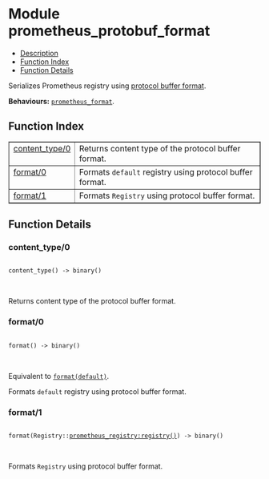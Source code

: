 

# Module prometheus_protobuf_format #
* [Description](#description)
* [Function Index](#index)
* [Function Details](#functions)

Serializes Prometheus registry using
[protocol buffer format](http://bit.ly/2cxSuJP).

__Behaviours:__ [`prometheus_format`](prometheus_format.md).

<a name="index"></a>

## Function Index ##


<table width="100%" border="1" cellspacing="0" cellpadding="2" summary="function index"><tr><td valign="top"><a href="#content_type-0">content_type/0</a></td><td>
Returns content type of the protocol buffer format.</td></tr><tr><td valign="top"><a href="#format-0">format/0</a></td><td>
Formats <code>default</code> registry using protocol buffer format.</td></tr><tr><td valign="top"><a href="#format-1">format/1</a></td><td>
Formats <code>Registry</code> using protocol buffer format.</td></tr></table>


<a name="functions"></a>

## Function Details ##

<a name="content_type-0"></a>

### content_type/0 ###

<pre><code>
content_type() -&gt; binary()
</code></pre>
<br />

Returns content type of the protocol buffer format.

<a name="format-0"></a>

### format/0 ###

<pre><code>
format() -&gt; binary()
</code></pre>
<br />

Equivalent to [`format(default)`](#format-1).

Formats `default` registry using protocol buffer format.

<a name="format-1"></a>

### format/1 ###

<pre><code>
format(Registry::<a href="prometheus/doc/prometheus_registry.md#type-registry">prometheus_registry:registry()</a>) -&gt; binary()
</code></pre>
<br />

Formats `Registry` using protocol buffer format.

